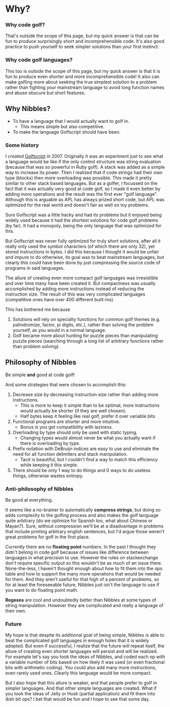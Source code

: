 # Why?

### Why code golf?
That's outside the scope of this page, but my quick answer is that can be fun to produce surprisingly short and incomprehensible code. It's also good practice to push yourself to seek simpler solutions than your first instinct.

### Why code golf languages?
This too is outside the scope of this page, but my quick answer is that it is fun to produce even shorter and more incomprehensible code! It also can make golfing more about seeking the true simplest solution to a problem rather than fighting your mainstream language to avoid long function names and abuse obscure but short features.

## Why Nibbles?
-	To have a language that I would actually want to golf in.
	-	This means simple but also competitive.
-	To make the language Golfscript should have been.

### Some history
I created [Golfscript](http://www.golfscript.com/golfscript/) in 2007. Originally it was an experiment just to see what a language would be like if the only control structure was string evaluation (because that was so powerful in Ruby golf). A stack was added as a simple way to increase its power. Then I realized that if code strings had their own type (blocks) then more overloading was possible. This made it pretty similar to other stack based languages. But as a golfer, I focussed on the fact that it was actually very good at code golf, so I made it even better by adding more operations and the result was the first ever "golf language". Although this is arguable as APL has always prized short code, but APL was optimized for the real world and doesn't fair as well on toy problems.

Sure Golfscript was a little hacky and had its problems but it enjoyed being widely used because it had the shortest solutions for code golf problems (by far). It had a monopoly, being the only language that was optimized for this.

But Golfscript was never fully optimized for truly short solutions, after all it really only used the symbol characters (of which there are only 32), yet stored instructions in bytes. I did this because I thought it would be unfair and impure to do otherwise, its goal was to beat mainstream languages, but clearly this could have been done by just compressing the source code of programs in said languages.

The allure of creating even more compact golf languages was irresistible and over time many have been created it. But compactness was usually accomplished by adding more instructions instead of reducing the instruction size. The result of this was very complicated languages (competitive ones have over 400 different built-ins).

This has bothered me because

1.	Solutions will rely on specialty functions for common golf themes (e.g. palindromize, factor, pi digits, etc.), rather than solving the problem yourself, as you would in a normal language.
1.	Golf became more about hunting for puzzle pieces than manipulating puzzle pieces (searching through a long list of arbitrary functions rather than problem solving).

## Philosophy of Nibbles

Be simple **and** good at code golf!

And some strategies that were chosen to accomplish this:

1.	Decrease size by decreasing instruction size rather than adding more instructions.
	-	This is more to keep it simple than to be optimal, more instructions would actually be shorter (if they are well chosen).
	-	Half bytes keep it feeling like real golf, prefer it over variable bits
1.	Functional programs are shorter and more intuitive.
	-	Bonus is you get compatibility with laziness.
1.	Overloading by type should only be used with static typing.
	-	Changing types would almost never be what you actually want if there is overloading by type.
1.	Prefix notation with DeBruijn indices are easy to use and eliminate the need for all function delimiters and stack manipulation.
	-	Tacit is beautiful, but I couldn't find a way to match this efficiency while keeping it this simple.
1.	There should be only 1 way to do things and 0 ways to do useless things, otherwise wastes entropy.

### Anti-philosophy of Nibbles

Be good at everything.

It seems like a no-brainer to automatically **compress strings**, but doing so adds complexity to the golfing process and also makes the golf language quite arbitrary (do we optimize for Spanish too, what about Chinese or Mayan?). Sure, without compression we'll be at a disadvantage in problems that include printing arbitrary english sentences, but I'd argue those weren't great problems for golf in the first place.

Currently there are no **floating point** numbers. In the past I thought they didn't belong in code golf because of issues like difference between languages in what precision to use. However the rules on stackexchange don't require specific output so this wouldn't be as much of an issue there. None-the-less, I haven't thought enough about how to fit them into the ops table and how to support the many more operations that would be needed for them. And they aren't useful for that high of a percent of problems, so for at least the foreseeable future, Nibbles just isn't the language to use if you want to do floating point math.

**Regexes** are cool and undoubtedly better than Nibbles at some types of string manipulation. However they are complicated and really a language of their own.

### Future

My hope is that despite its additional goal of being simple, Nibbles is able to beat the complicated golf languages in enough holes that it is widely adopted. But even if successful, I realize that the future will repeat itself, the allure of creating even shorter languages will persist and will be realized. For example let's say you took the ideas of Nibbles, and coded each op with a variable number of bits based on how likely it was used (or even fractional bits with arithmetic coding). You could also add many more instructions, even rarely used ones. Clearly this language would be more compact.

But I also hope that this allure is weaker, and that people prefer to golf in simpler languages. And that other simple languages are created. What if you took the ideas of Jelly or Husk (partial application) and fit them into 4ish bit ops? I bet that would be fun and I hope to see that some day.
